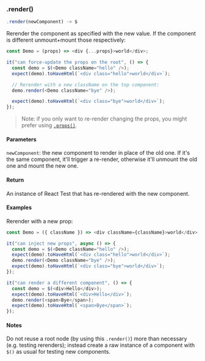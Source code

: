 ### .render()

```js
.render(newComponent) -> $
```

Rerender the component as specified with the new value. If the component is different unmount+mount those respectively:

```js
const Demo = (props) => <div {...props}>world</div>;

it("can force-update the props on the root", () => {
  const demo = $(<Demo className="hello" />);
  expect(demo).toHaveHtml(`<div class="hello">world</div>`);

  // Rerender with a new className on the top component:
  demo.render(<Demo className="bye" />);

  expect(demo).toHaveHtml(`<div class="bye">world</div>`);
});
```

> Note: if you only want to re-render changing the props, you might prefer using [`.props()`](#props).

#### Parameters

`newComponent`: the new component to render in place of the old one. If it's the same component, it'll trigger a re-render, otherwise it'll unmount the old one and mount the new one.

#### Return

An instance of React Test that has re-rendered with the new component.

#### Examples

Rerender with a new prop:

```js
const Demo = ({ className }) => <div className={className}>world</div>;

it("can inject new props", async () => {
  const demo = $(<Demo className="hello" />);
  expect(demo).toHaveHtml(`<div class="hello">world</div>`);
  demo.render(<Demo className="bye" />);
  expect(demo).toHaveHtml(`<div class="bye">world</div>`);
});

it("can render a different component", () => {
  const demo = $(<div>Hello</div>);
  expect(demo).toHaveHtml(`<div>Hello</div>`);
  demo.render(<span>Bye</span>);
  expect(demo).toHaveHtml(`<span>Bye</span>`);
});
```

#### Notes

Do not reuse a root node (by using this `.render()`) more than necessary (e.g. testing rerenders); instead create a raw instance of a component with `$()` as usual for testing new components.
